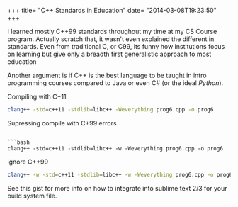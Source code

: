 +++
title= "C++ Standards in Education"
date= "2014-03-08T19:23:50"
+++

I learned mostly C++99 standards throughout my time at my CS Course program. Actually scratch that, it wasn't even explained the different in standards. Even from traditional C, or C99, its funny how institutions focus on learning but give only a breadth first generalistic approach to most education

Another argument is if C++ is the best language to be taught in intro programming courses compared to Java or even C# (or the ideal _Python_).


Compiling with C+11
```bash
clang++ -std=c++11 -stdlib=libc++ -Weverything prog6.cpp -o prog6
```

Supressing compile with C+99 errors
```

```bash
clang++ -std=c++11 -stdlib=libc++ -w -Weverything prog6.cpp -o prog6
```

ignore C++99
```bash
clang++ -w -std=c++11 -stdlib=libc++ -w -Weverything prog6.cpp -o prog6
```
See this gist for more info on how to integrate into sublime text 2/3 for your build system file.

<script src="https://gist.github.com/stanzheng/9441259.js"></script>

